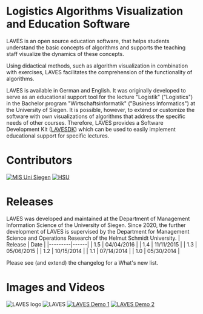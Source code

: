 # Logistics Algorithms Visualization and Education Software

LAVES is an open source education software, that helps students understand the basic concepts of algorithms and supports the teaching staff visualize the dynamics of these concepts.

Using didactical methods, such as algorithm visualization in combination with exercises, LAVES facilitates the comprehension of the functionality of algorithms.

LAVES is available in German and English. It was originally developed to serve as an educational support tool for the lecture "Logistik" ("Logistics") in the Bachelor program "Wirtschaftsinformatik" ("Business Informatics") at the University of Siegen. It is possible, however, to extend or customize the software with own visualizations of algorithms that address the specific needs of other courses. Therefore, LAVES provides a Software Development Kit ([LAVESDK](https://github.com/LavesHSU/Laves-sdk)) which can be used to easily implement educational support for specific lectures.

# Contributors
[![MIS Uni Siegen](https://www.uni-siegen.de/stylesheets/redesign_09/uni_images/uni_logo.svg)](https://www.wiwi.uni-siegen.de/mis/software/laves.html)
[![HSU](https://www.hsu-hh.de/wp-content/themes/hsu/img/hsulogo.png)](https://www.hsu-hh.de/or/)

# Releases

LAVES was developed and maintained at the Department of Management Information Science of the University of Siegen. Since 2020, the further development of LAVES is supervised by the Department for Management Science and Operations Research of the Helmut Schmidt University.
| Release | Date |
|---------|------|
| 1.5 | 04/04/2016 |
| 1.4 | 11/11/2015 |
| 1.3 | 05/06/2015 |
| 1.2 | 10/15/2014 |
| 1.1 | 07/14/2014 |
| 1.0 | 05/30/2014 |

Please see (and extend) the changelog for a What's new list.

# Images and Videos
![LAVES logo](https://www.wiwi.uni-siegen.de/mis/software/logo_small.png)
![LAVES](https://www.wiwi.uni-siegen.de/mis/software/savings-av.png)
[![LAVES Demo 1](https://img.youtube.com/vi/IK1XJlO6qO8/0.jpg)](https://www.youtube.com/watch?v=IK1XJlO6qO8)
[![LAVES Demo 2](https://img.youtube.com/vi/STRwFqc5wPg/0.jpg)](https://www.youtube.com/watch?v=STRwFqc5wPg)